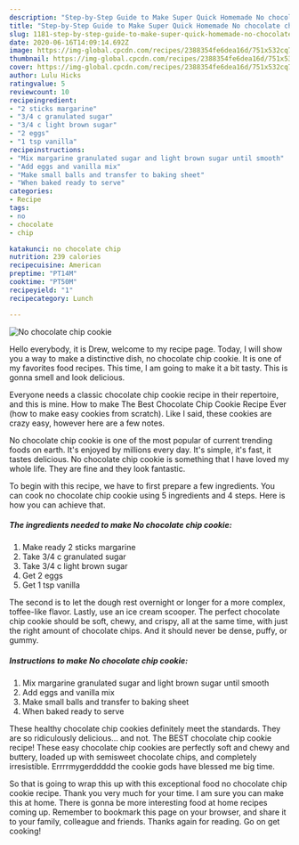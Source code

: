 ```yaml
---
description: "Step-by-Step Guide to Make Super Quick Homemade No chocolate chip cookie"
title: "Step-by-Step Guide to Make Super Quick Homemade No chocolate chip cookie"
slug: 1181-step-by-step-guide-to-make-super-quick-homemade-no-chocolate-chip-cookie
date: 2020-06-16T14:09:14.692Z
image: https://img-global.cpcdn.com/recipes/2388354fe6dea16d/751x532cq70/no-chocolate-chip-cookie-recipe-main-photo.jpg
thumbnail: https://img-global.cpcdn.com/recipes/2388354fe6dea16d/751x532cq70/no-chocolate-chip-cookie-recipe-main-photo.jpg
cover: https://img-global.cpcdn.com/recipes/2388354fe6dea16d/751x532cq70/no-chocolate-chip-cookie-recipe-main-photo.jpg
author: Lulu Hicks
ratingvalue: 5
reviewcount: 10
recipeingredient:
- "2 sticks margarine"
- "3/4 c granulated sugar"
- "3/4 c light brown sugar"
- "2 eggs"
- "1 tsp vanilla"
recipeinstructions:
- "Mix margarine granulated sugar and light brown sugar until smooth"
- "Add eggs and vanilla mix"
- "Make small balls and transfer to baking sheet"
- "When baked ready to serve"
categories:
- Recipe
tags:
- no
- chocolate
- chip

katakunci: no chocolate chip 
nutrition: 239 calories
recipecuisine: American
preptime: "PT14M"
cooktime: "PT50M"
recipeyield: "1"
recipecategory: Lunch

---
```



![No chocolate chip cookie](https://img-global.cpcdn.com/recipes/2388354fe6dea16d/751x532cq70/no-chocolate-chip-cookie-recipe-main-photo.jpg)

Hello everybody, it is Drew, welcome to my recipe page. Today, I will show you a way to make a distinctive dish, no chocolate chip cookie. It is one of my favorites food recipes. This time, I am going to make it a bit tasty. This is gonna smell and look delicious.

Everyone needs a classic chocolate chip cookie recipe in their repertoire, and this is mine. How to make The Best Chocolate Chip Cookie Recipe Ever (how to make easy cookies from scratch). Like I said, these cookies are crazy easy, however here are a few notes.

No chocolate chip cookie is one of the most popular of current trending foods on earth. It's enjoyed by millions every day. It's simple, it's fast, it tastes delicious. No chocolate chip cookie is something that I have loved my whole life. They are fine and they look fantastic.


To begin with this recipe, we have to first prepare a few ingredients. You can cook no chocolate chip cookie using 5 ingredients and 4 steps. Here is how you can achieve that.

<!--inarticleads1-->

##### The ingredients needed to make No chocolate chip cookie:

1. Make ready 2 sticks margarine
1. Take 3/4 c granulated sugar
1. Take 3/4 c light brown sugar
1. Get 2 eggs
1. Get 1 tsp vanilla


The second is to let the dough rest overnight or longer for a more complex, toffee-like flavor. Lastly, use an ice cream scooper. The perfect chocolate chip cookie should be soft, chewy, and crispy, all at the same time, with just the right amount of chocolate chips. And it should never be dense, puffy, or gummy. 

<!--inarticleads2-->

##### Instructions to make No chocolate chip cookie:

1. Mix margarine granulated sugar and light brown sugar until smooth
1. Add eggs and vanilla mix
1. Make small balls and transfer to baking sheet
1. When baked ready to serve


These healthy chocolate chip cookies definitely meet the standards. They are so ridiculously delicious… and not. The BEST chocolate chip cookie recipe! These easy chocolate chip cookies are perfectly soft and chewy and buttery, loaded up with semisweet chocolate chips, and completely irresistible. Errrrmygerddddd the cookie gods have blessed me big time. 

So that is going to wrap this up with this exceptional food no chocolate chip cookie recipe. Thank you very much for your time. I am sure you can make this at home. There is gonna be more interesting food at home recipes coming up. Remember to bookmark this page on your browser, and share it to your family, colleague and friends. Thanks again for reading. Go on get cooking!
